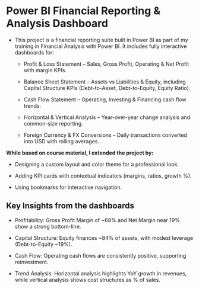 # Power BI Financial Reporting & Analysis Dashboard

- This project is a financial reporting suite built in Power BI as part of my training in Financial Analysis with Power BI. It includes fully interactive dashboards for:

  - Profit & Loss Statement – Sales, Gross Profit, Operating & Net Profit with margin KPIs.

  - Balance Sheet Statement – Assets vs Liabilities & Equity, including Capital Structure KPIs (Debt-to-Asset, Debt-to-Equity, Equity Ratio).

  - Cash Flow Statement – Operating, Investing & Financing cash flow trends.

  - Horizontal & Vertical Analysis – Year-over-year change analysis and common-size reporting.

  - Foreign Currency & FX Conversions – Daily transactions converted into USD with rolling averages.




**While based on course material, I extended the project by:**

- Designing a custom layout and color theme for a professional look.

- Adding KPI cards with contextual indicators (margins, ratios, growth %).

- Using bookmarks for interactive navigation.

## Key Insights from the dashboards

- Profitability: Gross Profit Margin of ~68% and Net Margin near 19% show a strong bottom-line.

- Capital Structure: Equity finances ~84% of assets, with modest leverage (Debt-to-Equity ~19%).

- Cash Flow: Operating cash flows are consistently positive, supporting reinvestment.

- Trend Analysis: Horizontal analysis highlights YoY growth in revenues, while vertical analysis shows cost structures as % of sales.
